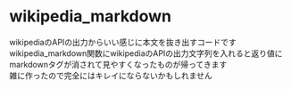 # wikipedia_markdown
wikipediaのAPIの出力からいい感じに本文を抜き出すコードです<br>
wikipedia_markdown関数にwikipediaのAPIの出力文字列を入れると返り値にmarkdownタグが消されて見やすくなったものが帰ってきます<br>
雑に作ったので完全にはキレイにならないかもしれません<br>
